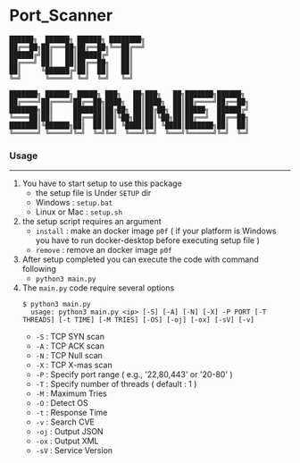 # Port_Scanner
```
██████╗  ██████╗ ██████╗ ████████╗
██╔══██╗██╔═══██╗██╔══██╗╚══██╔══╝
██████╔╝██║   ██║██████╔╝   ██║   
██╔═══╝ ██║   ██║██╔══██╗   ██║   
██║     ╚██████╔╝██║  ██║   ██║   
╚═╝      ╚═════╝ ╚═╝  ╚═╝   ╚═╝   

███████╗ ██████╗ █████╗ ███╗   ██╗███╗   ██╗███████╗██████╗ 
██╔════╝██╔════╝██╔══██╗████╗  ██║████╗  ██║██╔════╝██╔══██╗
███████╗██║     ███████║██╔██╗ ██║██╔██╗ ██║█████╗  ██████╔╝
╚════██║██║     ██╔══██║██║╚██╗██║██║╚██╗██║██╔══╝  ██╔══██╗
███████║╚██████╗██║  ██║██║ ╚████║██║ ╚████║███████╗██║  ██║
╚══════╝ ╚═════╝╚═╝  ╚═╝╚═╝  ╚═══╝╚═╝  ╚═══╝╚══════╝╚═╝  ╚═╝
```
### Usage

<hr>

1. You have to start setup to use this package
    - the setup file is Under ```SETUP``` dir
    - Windows : ```setup.bat```
    - Linux or Mac : ```setup.sh```
2. the setup script requires an argument
    - ```install``` : make an docker image ```p0f``` ( if your platform is Windows you have to run docker-desktop before executing setup file )
    - ```remove``` : remove an docker image ```p0f```
3. After setup completed you can execute the code with command following
    - ```python3 main.py```
4. The ```main.py``` code require several options
    ```
    $ python3 main.py
      usage: python3 main.py <ip> [-S] [-A] [-N] [-X] -P PORT [-T THREADS] [-t TIME] [-M TRIES] [-OS] [-oj] [-ox] [-sV] [-v]
    ```
    - ```-S``` : TCP SYN scan
    - ```-A``` : TCP ACK scan
    - ```-N``` : TCP Null scan
    - ```-X``` : TCP X-mas scan
    - ```-P``` : Specify port range ( e.g., '22,80,443' or '20-80' )
    - ```-T``` : Specify number of threads ( default : 1 )
    - ```-M``` : Maximum Tries
    - ```-O``` : Detect OS
    - ```-t``` : Response Time
    - ```-v``` : Search CVE
    - ```-oj``` : Output JSON
    - ```-ox``` : Output XML
    - ```-sV``` : Service Version
    